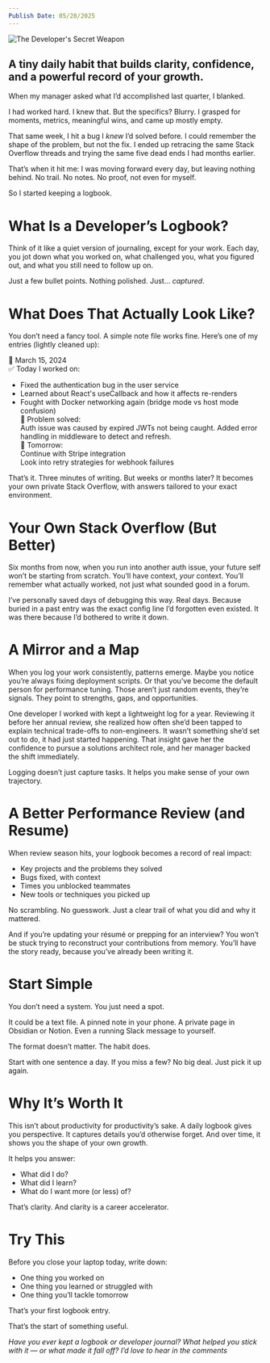 ```yaml
---
Publish Date: 05/28/2025
---
```


![The Developer's Secret Weapon](devlogbook.webp)
## A tiny daily habit that builds clarity, confidence, and a powerful record of your growth.

When my manager asked what I’d accomplished last quarter, I blanked.

I had worked hard. I knew that. But the specifics? Blurry. I grasped for moments, metrics, meaningful wins, and came up mostly empty.

That same week, I hit a bug I _knew_ I’d solved before. I could remember the shape of the problem, but not the fix. I ended up retracing the same Stack Overflow threads and trying the same five dead ends I had months earlier.

That’s when it hit me: I was moving forward every day, but leaving nothing behind. No trail. No notes. No proof, not even for myself.

So I started keeping a logbook.

# What Is a Developer’s Logbook?

Think of it like a quiet version of journaling, except for your work. Each day, you jot down what you worked on, what challenged you, what you figured out, and what you still need to follow up on.

Just a few bullet points. Nothing polished. Just… _captured_.

# What Does That Actually Look Like?

You don’t need a fancy tool. A simple note file works fine. Here’s one of my entries (lightly cleaned up):

📅 March 15, 2024  
✅ Today I worked on:  
- Fixed the authentication bug in the user service  
- Learned about React's useCallback and how it affects re-renders  
- Fought with Docker networking again (bridge mode vs host mode confusion)  
🐞 Problem solved:  
Auth issue was caused by expired JWTs not being caught. Added error handling in middleware to detect and refresh.  
📌 Tomorrow:  
Continue with Stripe integration   
Look into retry strategies for webhook failures

That’s it. Three minutes of writing. But weeks or months later? It becomes your own private Stack Overflow, with answers tailored to your exact environment.

# Your Own Stack Overflow (But Better)

Six months from now, when you run into another auth issue, your future self won’t be starting from scratch. You’ll have context, _your_ context. You’ll remember what actually worked, not just what sounded good in a forum.

I’ve personally saved days of debugging this way. Real days. Because buried in a past entry was the exact config line I’d forgotten even existed. It was there because I’d bothered to write it down.

# A Mirror and a Map

When you log your work consistently, patterns emerge. Maybe you notice you’re always fixing deployment scripts. Or that you’ve become the default person for performance tuning. Those aren’t just random events, they’re signals. They point to strengths, gaps, and opportunities.

One developer I worked with kept a lightweight log for a year. Reviewing it before her annual review, she realized how often she’d been tapped to explain technical trade-offs to non-engineers. It wasn’t something she’d set out to do, it had just started happening. That insight gave her the confidence to pursue a solutions architect role, and her manager backed the shift immediately.

Logging doesn’t just capture tasks. It helps you make sense of your own trajectory.

# A Better Performance Review (and Resume)

When review season hits, your logbook becomes a record of real impact:

- Key projects and the problems they solved
- Bugs fixed, with context
- Times you unblocked teammates
- New tools or techniques you picked up

No scrambling. No guesswork. Just a clear trail of what you did and why it mattered.

And if you’re updating your résumé or prepping for an interview? You won’t be stuck trying to reconstruct your contributions from memory. You’ll have the story ready, because you’ve already been writing it.

# Start Simple

You don’t need a system. You just need a spot.

It could be a text file. A pinned note in your phone. A private page in Obsidian or Notion. Even a running Slack message to yourself.

The format doesn’t matter. The habit does.

Start with one sentence a day. If you miss a few? No big deal. Just pick it up again.

# Why It’s Worth It

This isn’t about productivity for productivity’s sake. A daily logbook gives you perspective. It captures details you’d otherwise forget. And over time, it shows you the shape of your own growth.

It helps you answer:

- What did I do?
- What did I learn?
- What do I want more (or less) of?

That’s clarity. And clarity is a career accelerator.

# Try This

Before you close your laptop today, write down:

- One thing you worked on
- One thing you learned or struggled with
- One thing you’ll tackle tomorrow

That’s your first logbook entry.

That’s the start of something useful.

_Have you ever kept a logbook or developer journal? What helped you stick with it — or what made it fall off? I’d love to hear in the comments_